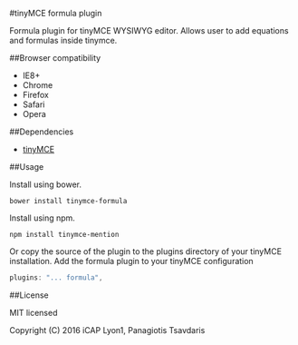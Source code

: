 #tinyMCE formula plugin

Formula plugin for tinyMCE WYSIWYG editor. Allows user to add equations and formulas inside tinymce.

##Browser compatibility

* IE8+
* Chrome
* Firefox
* Safari
* Opera

##Dependencies

* [tinyMCE](http://www.tinymce.com/)

##Usage

Install using bower.

```
bower install tinymce-formula
```

Install using npm.

```
npm install tinymce-mention
```

Or copy the source of the plugin to the plugins directory of your tinyMCE installation.
Add the formula plugin to your tinyMCE configuration

```javascript
plugins: "... formula",
```

##License

MIT licensed

Copyright (C) 2016 iCAP Lyon1, Panagiotis Tsavdaris